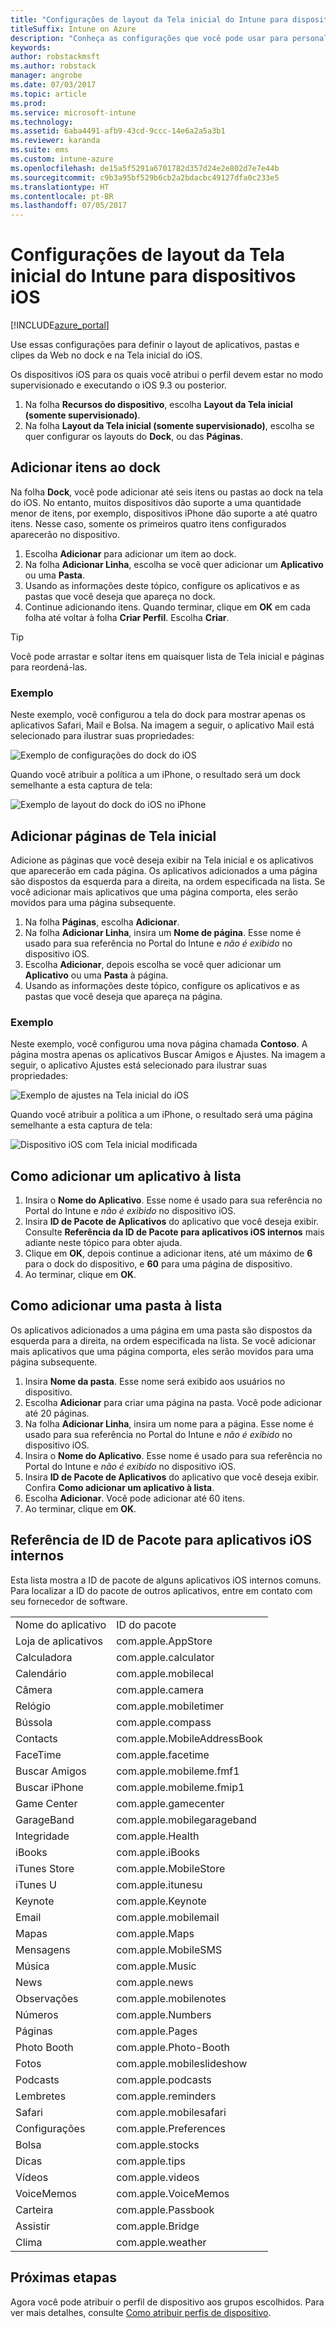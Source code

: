 ```yaml
---
title: "Configurações de layout da Tela inicial do Intune para dispositivos iOS"
titleSuffix: Intune on Azure
description: "Conheça as configurações que você pode usar para personalizar a tela inicial e o encaixe em dispositivos iOS."
keywords: 
author: robstackmsft
ms.author: robstack
manager: angrobe
ms.date: 07/03/2017
ms.topic: article
ms.prod: 
ms.service: microsoft-intune
ms.technology: 
ms.assetid: 6aba4491-afb9-43cd-9ccc-14e6a2a5a3b1
ms.reviewer: karanda
ms.suite: ems
ms.custom: intune-azure
ms.openlocfilehash: de15a5f5291a6701782d357d24e2e802d7e7e44b
ms.sourcegitcommit: c9b3a95bf529b6cb2a2bdacbc49127dfa0c233e5
ms.translationtype: HT
ms.contentlocale: pt-BR
ms.lasthandoff: 07/05/2017
---
```

# <a name="intune-home-screen-layout-settings-for-ios-devices"></a>Configurações de layout da Tela inicial do Intune para dispositivos iOS

[!INCLUDE[azure_portal](./includes/azure_portal.md)]

Use essas configurações para definir o layout de aplicativos, pastas e clipes da Web no dock e na Tela inicial do iOS.

Os dispositivos iOS para os quais você atribui o perfil devem estar no modo supervisionado e executando o iOS 9.3 ou posterior.

1. Na folha **Recursos do dispositivo**, escolha **Layout da Tela inicial (somente supervisionado)**.
2. Na folha **Layout da Tela inicial (somente supervisionado)**, escolha se quer configurar os layouts do **Dock**, ou das **Páginas**.

## <a name="add-items-to-the-dock"></a>Adicionar itens ao dock

Na folha **Dock**, você pode adicionar até seis itens ou pastas ao dock na tela do iOS. No entanto, muitos dispositivos dão suporte a uma quantidade menor de itens, por exemplo, dispositivos iPhone dão suporte a até quatro itens. Nesse caso, somente os primeiros quatro itens configurados aparecerão no dispositivo.

1. Escolha **Adicionar** para adicionar um item ao dock.
2. Na folha **Adicionar Linha**, escolha se você quer adicionar um **Aplicativo** ou uma **Pasta**.
3. Usando as informações deste tópico, configure os aplicativos e as pastas que você deseja que apareça no dock.
4. Continue adicionando itens. Quando terminar, clique em **OK** em cada folha até voltar à folha **Criar Perfil**. Escolha **Criar**.

>[!TIP]
> Você pode arrastar e soltar itens em quaisquer lista de Tela inicial e páginas para reordená-las. 

### <a name="example"></a>Exemplo

Neste exemplo, você configurou a tela do dock para mostrar apenas os aplicativos Safari, Mail e Bolsa. Na imagem a seguir, o aplicativo Mail está selecionado para ilustrar suas propriedades:

![Exemplo de configurações do dock do iOS](http://i.imgur.com/FfFiUcP.png)

Quando você atribuir a política a um iPhone, o resultado será um dock semelhante a esta captura de tela:

![Exemplo de layout do dock do iOS no iPhone](http://i.imgur.com/bAgCe8F.png)

## <a name="add-home-screen-pages"></a>Adicionar páginas de Tela inicial

Adicione as páginas que você deseja exibir na Tela inicial e os aplicativos que aparecerão em cada página. Os aplicativos adicionados a uma página são dispostos da esquerda para a direita, na ordem especificada na lista. Se você adicionar mais aplicativos que uma página comporta, eles serão movidos para uma página subsequente.


1. Na folha **Páginas**, escolha **Adicionar**.
2. Na folha **Adicionar Linha**, insira um **Nome de página**. Esse nome é usado para sua referência no Portal do Intune e *não é exibido* no dispositivo iOS.
3. Escolha **Adicionar**, depois escolha se você quer adicionar um **Aplicativo** ou uma **Pasta** à página.
4. Usando as informações deste tópico, configure os aplicativos e as pastas que você deseja que apareça na página.

### <a name="example"></a>Exemplo

Neste exemplo, você configurou uma nova página chamada **Contoso**. A página mostra apenas os aplicativos Buscar Amigos e Ajustes. Na imagem a seguir, o aplicativo Ajustes está selecionado para ilustrar suas propriedades:

![Exemplo de ajustes na Tela inicial do iOS](http://i.imgur.com/Jc2OxyX.png)

Quando você atribuir a política a um iPhone, o resultado será uma página semelhante a esta captura de tela:

![Dispositivo iOS com Tela inicial modificada](http://i.imgur.com/Bd37PHa.png)

## <a name="how-to-add-an-app-to-the-list"></a>Como adicionar um aplicativo à lista

1. Insira o **Nome do Aplicativo**. Esse nome é usado para sua referência no Portal do Intune e *não é exibido* no dispositivo iOS.
2. Insira **ID de Pacote de Aplicativos** do aplicativo que você deseja exibir. Consulte **Referência da ID de Pacote para aplicativos iOS internos** mais adiante neste tópico para obter ajuda.
3. Clique em **OK**, depois continue a adicionar itens, até um máximo de **6** para o dock do dispositivo, e **60** para uma página de dispositivo.
4. Ao terminar, clique em **OK**.

## <a name="how-to-add-a-folder-to-the-list"></a>Como adicionar uma pasta à lista

Os aplicativos adicionados a uma página em uma pasta são dispostos da esquerda para a direita, na ordem especificada na lista. Se você adicionar mais aplicativos que uma página comporta, eles serão movidos para uma página subsequente.

1. Insira **Nome da pasta**. Esse nome será exibido aos usuários no dispositivo.
2. Escolha **Adicionar** para criar uma página na pasta. Você pode adicionar até 20 páginas.
3. Na folha **Adicionar Linha**, insira um nome para a página. Esse nome é usado para sua referência no Portal do Intune e *não é exibido* no dispositivo iOS.
3. Insira o **Nome do Aplicativo**. Esse nome é usado para sua referência no Portal do Intune e *não é exibido* no dispositivo iOS.
2. Insira **ID de Pacote de Aplicativos** do aplicativo que você deseja exibir. Confira **Como adicionar um aplicativo à lista**.
3. Escolha **Adicionar**. Você pode adicionar até 60 itens.
4. Ao terminar, clique em **OK**.


## <a name="bundle-id-reference-for-built-in-ios-apps"></a>Referência de ID de Pacote para aplicativos iOS internos

Esta lista mostra a ID de pacote de alguns aplicativos iOS internos comuns. Para localizar a ID do pacote de outros aplicativos, entre em contato com seu fornecedor de software. 

|||
|-|-|
|Nome do aplicativo|ID do pacote|
|Loja de aplicativos|com.apple.AppStore|
|Calculadora|com.apple.calculator|
|Calendário|com.apple.mobilecal|
|Câmera|com.apple.camera|
|Relógio|com.apple.mobiletimer|
|Bússola|com.apple.compass|
|Contacts|com.apple.MobileAddressBook|
|FaceTime|com.apple.facetime|
|Buscar Amigos|com.apple.mobileme.fmf1|
|Buscar iPhone|com.apple.mobileme.fmip1|
|Game Center|com.apple.gamecenter|
|GarageBand|com.apple.mobilegarageband|
|Integridade|com.apple.Health|
|iBooks|com.apple.iBooks|
|iTunes Store|com.apple.MobileStore|
|iTunes U|com.apple.itunesu|
|Keynote|com.apple.Keynote|
|Email|com.apple.mobilemail|
|Mapas|com.apple.Maps|
|Mensagens|com.apple.MobileSMS|
|Música|com.apple.Music|
|News|com.apple.news|
|Observações|com.apple.mobilenotes|
|Números|com.apple.Numbers|
|Páginas|com.apple.Pages|
|Photo Booth|com.apple.Photo-Booth|
|Fotos|com.apple.mobileslideshow|
|Podcasts|com.apple.podcasts|
|Lembretes|com.apple.reminders|
|Safari|com.apple.mobilesafari|
|Configurações|com.apple.Preferences|
|Bolsa|com.apple.stocks|
|Dicas|com.apple.tips|
|Vídeos|com.apple.videos|
|VoiceMemos|com.apple.VoiceMemos|
|Carteira|com.apple.Passbook|
|Assistir|com.apple.Bridge|
|Clima|com.apple.weather|


## <a name="next-steps"></a>Próximas etapas

Agora você pode atribuir o perfil de dispositivo aos grupos escolhidos. Para ver mais detalhes, consulte [Como atribuir perfis de dispositivo](device-profile-assign.md).